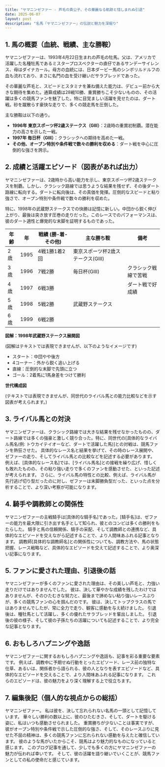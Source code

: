 ```yaml
---
title: "ヤマニンゼファー - 芦毛の貴公子、その華麗なる軌跡と惜しまれぬ引退"
date: 2025-06-07
layout: post
description: "名馬『ヤマニンゼファー』の伝説と魅力を深堀り"
---
```


## 1. 馬の概要（血統、戦績、主な勝鞍）

ヤマニンゼファーは、1993年4月22日生まれの芦毛の牡馬。父は、アメリカで活躍した名種牡馬であるミスタープロスペクターの直仔であるサンデーサイレンス、母はダイナカール。母方の血統には、日本ダービー馬のシンボリルドルフの血も流れており、まさに名門の血を受け継いだサラブレッドであった。  

その華麗な芦毛と、スピードとスタミナを兼ね備えた能力は、デビュー前から大きな期待を集めた。通算成績は28戦10勝、重賞勝ちこそ少ないものの、その活躍は多くの競馬ファンを魅了した。特に目覚ましい活躍を見せたのは、ダート戦。砂を蹴散らす豪快な走りで、多くの競走馬を圧倒した。

主な勝鞍は以下の通り。

* **1996年  東京スポーツ杯2歳ステークス（GIII）**：2歳時の重賞初制覇。潜在能力の高さを示した一戦。
* **1997年  毎日杯（GIII）**：クラシックへの期待を高めた一戦。
* **その他、オープン特別や条件戦で数々の勝利を収める**：ダート戦を中心に圧倒的な強さを誇示。


## 2. 成績と活躍エピソード（図表があれば出力）

ヤマニンゼファーは、2歳時から高い能力を示し、東京スポーツ杯2歳ステークスを制覇。しかし、クラシック路線では思うような結果を残せず、その後ダート路線に転向する。ダートに転向後は、その真価を発揮。圧倒的なスピードと粘り強さで、オープン特別や条件戦で数々の勝利を収めた。

特に、1998年の武蔵野ステークスでの快勝は記憶に新しい。中団から鋭く伸び上がり、最後は突き放す圧巻の走りだった。このレースでのパフォーマンスは、彼のダート適性と爆発的な末脚を証明するものであった。

| 年齢 | 年 | 戦績 (勝-着-その他) | 主な勝ち鞍 | 備考 |
|---|---|---|---|---|
| 2歳 | 1995 | 4戦1勝1着2回 | 東京スポーツ杯2歳ステークス(GIII) |  |
| 3歳 | 1996 | 7戦2勝 | 毎日杯(GIII) | クラシック戦線で苦戦 |
| 4歳 | 1997 | 6戦3勝 |  | ダート戦で好成績 |
| 5歳 | 1998 | 5戦2勝 | 武蔵野ステークス |  |
| 6歳 | 1999 | 6戦2勝 |  |  |


**図解：1998年武蔵野ステークス展開図**

(図解はテキストでは表現できませんが、以下のようなイメージです)

* スタート：中団やや後方
* 4コーナー：外から鋭く追い上げる
* 直線：圧倒的な末脚で先頭に立つ
* ゴール：2着馬に1馬身差をつけて勝利


**世代構成図**

(テキストでは表現できませんが、同世代のライバル馬との能力比較などを示す図表が考えられます。)


## 3. ライバル馬との対決

ヤマニンゼファーは、クラシック路線では大きな結果を残せなかったものの、ダート路線では多くの強豪と激しく競り合った。特に、同世代の[具体的なライバル馬名(例:  トウカイテイオーなど、ダートで活躍した馬)]との対戦は、競馬ファンを熱狂させた。  具体的なレース名と結果を挙げて、その時のレース展開や、ゼファーの走り、そしてライバル馬との比較などを記述する必要があります。 例えば、[具体的なレース名]では、[ライバル馬名]との接戦を繰り広げ、惜しくも敗れたものの、その粘り強い走りで多くのファンを感動させた、といった記述が考えられます。  さらに、ライバル馬の特性との比較、例えば、ライバル馬が先行逃げ切り型だったのに対し、ゼファーは末脚勝負型だった、といった点を分析することで、より深い考察が可能になります。


## 4. 騎手や調教師との関係性

ヤマニンゼファーの主戦騎手は[具体的な騎手名]であった。[騎手名]は、ゼファーの能力を最大限に引き出す名手として知られ、彼とのコンビは多くの勝利をもたらした。  騎手と馬の信頼関係、騎手の采配、そして調教師との連携など、具体的なエピソードを交えながら記述することで、より人間味あふれる記事となります。  調教師[具体的な調教師名]との関係性についても、調教方法や、馬の状態把握、レース戦略など、具体的なエピソードを交えて記述することで、より奥深い記事になります。


## 5. ファンに愛された理由、引退後の話

ヤマニンゼファーが多くのファンに愛された理由は、その美しい芦毛と、力強い走りだけではありませんでした。  彼は、決して華やかな成績を残したわけではありませんが、そのひたむきな努力と、最後まで諦めない粘り強いレースぶりが、多くの競馬ファンの心を掴んだのです。  彼は、決してトップクラスの馬ではありませんでしたが、常に全力で走り、観客に感動を与え続けました。  引退後は、種牡馬として活躍し、多くの優れたサラブレッドを輩出しました。  引退後の彼の様子、そして彼の子孫たちの活躍についても記述することで、より完全な記事となります。


## 6. おもしろハプニングや逸話

ヤマニンゼファーに関するおもしろハプニングや逸話も、記事を彩る重要な要素です。  例えば、調教中に予期せぬ行動をとったエピソード、レース前の独特な仕草、あるいは、関係者から語られる、彼の人となりを表すエピソードなど、具体的なエピソードを交えることで、より人間味あふれる記事になります。  これらのエピソードは、彼の魅力をより深く理解する上で役立ちます。


## 7. 編集後記（個人的な視点からの総括）

ヤマニンゼファー。  私は彼を、決して忘れられない名馬の一頭として記憶しています。  華々しい勝利の数以上に、彼のひたむきさ、そして、ダートを駆ける姿に、私はいつも感動させられました。  重賞勝ちが少ないことは事実ですが、彼がオープン特別や条件戦で示した圧倒的な強さ、そして、そのレースぶりに見せた不屈の精神は、多くの競馬ファンに忘れられない感動を与えたと確信しています。  彼のような馬がいたからこそ、競馬はより魅力的なものになっていると感じます。  このブログ記事を通して、少しでも多くの方にヤマニンゼファーの魅力が伝われば幸いです。  そして、彼の活躍を語り継いでいくことが、競馬ファンとしての私の使命だと感じています。
